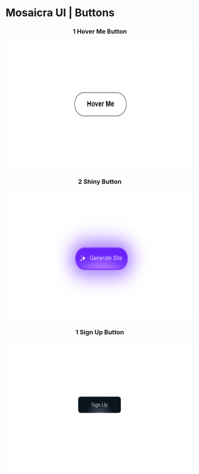 # Mosaicra UI | Buttons

<div align="center">

<h3> 1 Hover Me Button</h3>

<a href="css/hover-me-button/index.html">
    <img src="buttons/images/hover-me-button.png" width="600px" height="340px" />
</a>
</div>

<div align="center">

<h3> 2 Shiny Button</h3>

<a href="css/shiny-button/index.html">
    <img src="buttons/images/shiny-button.png" width="600px" height="340px" />
</a>
</div>

<div align="center">

<h3> 1 Sign Up Button</h3>

<a href="css/sign-up-button/index.html">
    <img src="buttons/images/sign-up-button.png" width="600px" height="340px" />
</a>
</div>